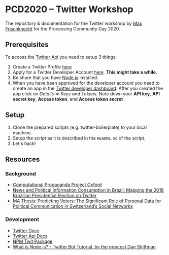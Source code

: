 # PCD2020 – Twitter Workshop
The repository & documentation for the Twitter workshop by [Max Frischknecht](https://github.com/maxfrischknecht) for the Processing Community Day 2020.

## Prerequisites

To access the [Twitter Api](https://developer.twitter.com/en) you need to setup 3 things:

1. Create a Twitter Profile [here](https://twitter.com/i/flow/signup)
2. Apply for a Twitter Developer Account [here](https://developer.twitter.com/en/apply-for-access). **This might take a while.**
3. Be shure that you have [Node.js](https://nodejs.org/en/) installed.
4. When you have been approved for the developer account you need to create an app in the [Twitter developer dashboard](https://developer.twitter.com/en/apps). After you created the app click on *Details => Keys and Tokens*. Note down your **API key**, **API secret key**, **Access token**, and **Access token secret**


## Setup

1. Clone the prepared scripts (e.g. twitter-boilerplate) to your local machine.
2. Setup the script as it is described in the `README.md` of the script.
3. Let's hack!

## Resources

### Background 

* [Computational Propaganda Project Oxford](https://comprop.oii.ox.ac.uk/)
* [News and Political Information Consumption in Brazil: Mapping the 2018 Brazilian Presidential Election on Twitter](https://blogs.oii.ox.ac.uk/comprop/wp-content/uploads/sites/93/2018/10/machado_et_al.pdf)
* [ MA Thesis: Predicting Voters: The Significant Role of Personal Data for Political Communication in Switzerland’s Social Networks](https://mafiles.maxfrischknecht.ch/) 

### Development
* [Twitter Docs](https://developer.twitter.com/en/docs)
* [Twitter Api Docs](https://developer.twitter.com/en/docs/twitter-api)
* [NPM Twit Package](https://github.com/ttezel/twit#readme)
* [What is Node.js? - Twitter Bot Tutorial, by the greatest Dan Shiffman](https://www.youtube.com/watch?v=RF5_MPSNAtU&list=PLRqwX-V7Uu6atTSxoRiVnSuOn6JHnq2yV)

